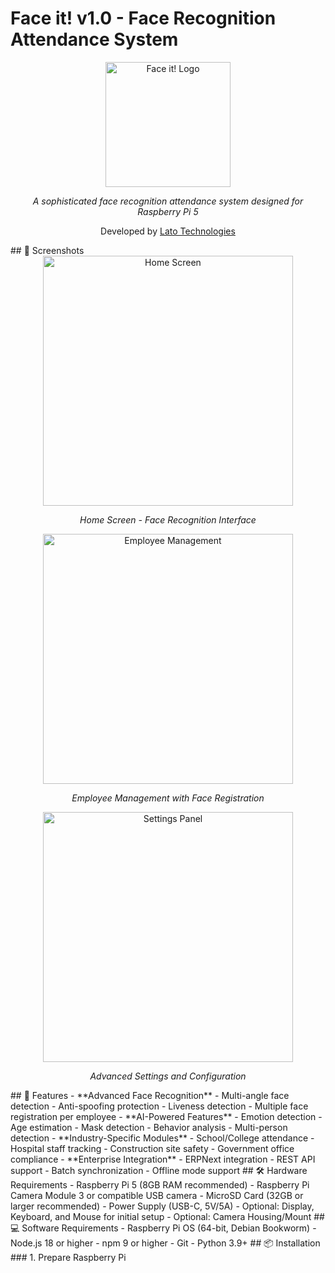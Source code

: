 # Face it! v1.0 - Face Recognition Attendance System
<div align="center">
  <img src="https://i.imgur.com/xYJ3N1E.png" alt="Face it! Logo" width="200"/>
  <p><em>A sophisticated face recognition attendance system designed for Raspberry Pi 5</em></p>
  <p>Developed by <a href="https://www.getlato.com">Lato Technologies</a></p>
</div>
## 📸 Screenshots
<div align="center">
  <img src="https://i.imgur.com/QWX4Jpx.png" alt="Home Screen" width="400"/>
  <p><em>Home Screen - Face Recognition Interface</em></p>
  <img src="https://i.imgur.com/L2K5mN6.png" alt="Employee Management" width="400"/>
  <p><em>Employee Management with Face Registration</em></p>
  <img src="https://i.imgur.com/9HGf8Kw.png" alt="Settings Panel" width="400"/>
  <p><em>Advanced Settings and Configuration</em></p>
</div>
## 🚀 Features
- **Advanced Face Recognition**
  - Multi-angle face detection
  - Anti-spoofing protection
  - Liveness detection
  - Multiple face registration per employee
- **AI-Powered Features**
  - Emotion detection
  - Age estimation
  - Mask detection
  - Behavior analysis
  - Multi-person detection
- **Industry-Specific Modules**
  - School/College attendance
  - Hospital staff tracking
  - Construction site safety
  - Government office compliance
- **Enterprise Integration**
  - ERPNext integration
  - REST API support
  - Batch synchronization
  - Offline mode support
## 🛠 Hardware Requirements
- Raspberry Pi 5 (8GB RAM recommended)
- Raspberry Pi Camera Module 3 or compatible USB camera
- MicroSD Card (32GB or larger recommended)
- Power Supply (USB-C, 5V/5A)
- Optional: Display, Keyboard, and Mouse for initial setup
- Optional: Camera Housing/Mount
## 💻 Software Requirements
- Raspberry Pi OS (64-bit, Debian Bookworm)
- Node.js 18 or higher
- npm 9 or higher
- Git
- Python 3.9+
## 📦 Installation
### 1. Prepare Raspberry Pi